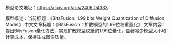 模型论文地址：https://arxiv.org/abs/2406.04333

模型概述：当前标题：《BitsFusion: 1.99 bits Weight Quantization of Diffusion Model》
中文文章标题：《BitsFusion：扩散模型的1.99位权重量化》
文章内容：提出BitsFusion量化方法，实现扩散模型权重的1.99位量化，显著减少模型大小和计算成本，保持生成图像质量。
